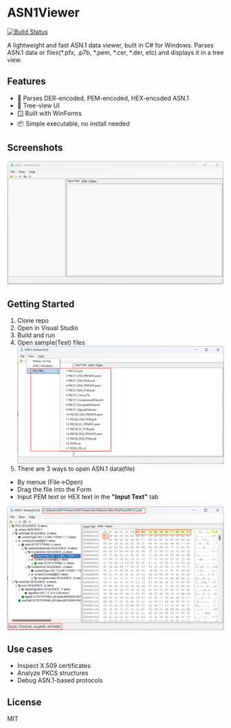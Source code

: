 # ASN1Viewer

[![Build Status](https://github.com/JoeLiu2015/ASN1Viewer/actions/workflows/build.yml/badge.svg)](https://github.com/JoeLiu2015/ASN1Viewer/actions/workflows/build.yml)



A lightweight and fast ASN.1 data viewer, built in C# for Windows. Parses ASN.1 data or files(*.pfx, .p7b, *.pem, *.cer, *.der, etc) and displays it in a tree view.

## Features
- 🧬 Parses DER-encoded, PEM-encoded, HEX-encoded ASN.1
- 🌳 Tree-view UI
- 🪟 Built with WinForms
- 📦 Simple executable, no install needed

## Screenshots
![Run](https://github.com/JoeLiu2015/ASN1Viewer/blob/main/.github/imgs/Asn1Viewer.gif)

## Getting Started
1. Clone repo
2. Open in Visual Studio
3. Build and run
4. Open sample(Test) files
![TestFiles](https://github.com/JoeLiu2015/ASN1Viewer/blob/main/.github/imgs/Test%20Files.png)
5. There are 3 ways to open ASN.1 data(file)
  - By menue (File->Open)
  - Drag the file into the Form
  - Input PEM text or HEX text in the **"Input Text"** tab

  ![TreeView](https://github.com/JoeLiu2015/ASN1Viewer/blob/main/.github/imgs/Pfx.png)

## Use cases
- Inspect X.509 certificates
- Analyze PKCS structures
- Debug ASN.1-based protocols

## License
MIT

